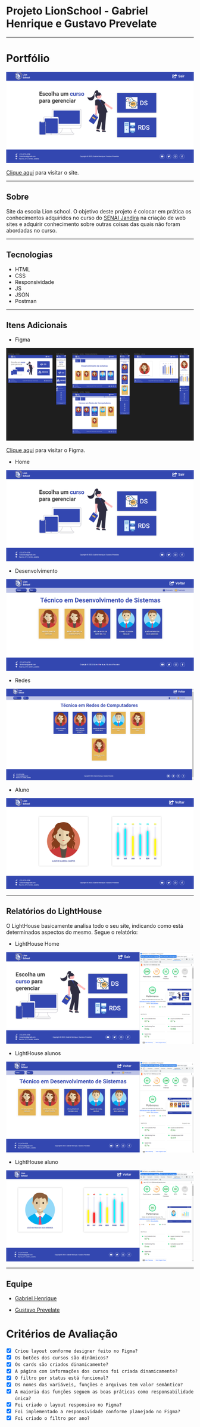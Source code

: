 # Projeto LionSchool - Gabriel Henrique e Gustavo Prevelate 

---

# Portfólio

![Screenshot](./img-readme/home.png)

[Clique aqui](https://gustavoprevelate.github.io/Frontend-LionSchool-Gabriel-Gustavo/) para visitar o site.

---

## Sobre
Site da escola Lion school. O objetivo deste projeto é colocar em prática os conhecimentos adquiridos no curso do [SENAI Jandira](https://jandira.sp.senai.br/) na criação de web sites e adquirir conhecimento sobre outras coisas das quais não foram abordadas no curso.

---
## Tecnologias
- HTML
- CSS
- Responsividade
- JS
- JSON
- Postman

---
## Itens Adicionais

- Figma

![Screenshot](./img-readme/figma.png)

[Clique aqui](https://www.figma.com/file/r4BhHJzzHDcv9LK333T2d5/LionSchool?node-id=0-1&t=fd15MEUdozzYvWnK-0) para visitar o Figma.

- Home

![Screenshot](./img-readme/home.png)

- Desenvolvimento

![Screenshot](./img-readme/desenvolvimento.png)

- Redes

![Screenshot](./img-readme/redes.png)

- Aluno

![Screenshot](./img-readme/aluno.png)

---
## Relatórios do LightHouse
O LightHouse basicamente analisa todo o seu site, indicando como está determinados aspectos do mesmo. Segue o relatório:

- LightHouse Home

![Report](./img-readme/home-light-house.png)

- LightHouse alunos

![Report](./img-readme/alunos-light-house.png)

- LightHouse aluno

![Report](./img-readme/aluno-light-house.png)

---
## Equipe

- [Gabriel Henrique](https://github.com/Gabriel0612205)

- [Gustavo Prevelate](https://github.com/GustavoPrevelate)

# Critérios de Avaliação
- [x] `Criou layout conforme designer feito no Figma?`
- [x] `Os botões dos cursos são dinâmicos?`
- [x] `Os cards são criados dinamicamente?`
- [x] `A página com informações dos cursos foi criada dinamicamente?`
- [x] `O filtro por status está funcional?`
- [x] `Os nomes das variáveis, funções e arquivos tem valor semântico?`
- [x] `A maioria das funções seguem as boas práticas como responsabilidade única?`
- [x] `Foi criado o layout responsivo no Figma?`
- [x] `Foi implementado a responsividade conforme planejado no Figma?`
- [x] `Foi criado o filtro por ano?`

